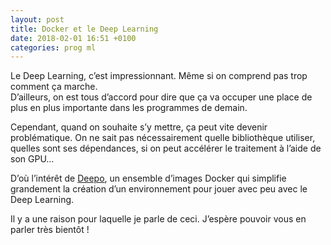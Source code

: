 ```yaml
---
layout: post
title: Docker et le Deep Learning
date: 2018-02-01 16:51 +0100
categories: prog ml
---
```

Le Deep Learning, c’est impressionnant. Même si on comprend pas trop comment ça marche.  
D’ailleurs, on est tous d’accord pour dire que ça va occuper une place de plus en plus importante dans les programmes de demain.

Cependant, quand on souhaite s’y mettre, ça peut vite devenir problématique. On ne sait pas nécessairement quelle bibliothèque utiliser, quelles sont ses dépendances, si on peut accélérer le traitement à l’aide de son GPU…

D’où l’intérêt de [Deepo][1], un ensemble d’images Docker qui simplifie grandement la création d’un environnement pour jouer avec peu avec le Deep Learning.

Il y a une raison pour laquelle je parle de ceci. J’espère pouvoir vous en parler très bientôt !

[1]:	https://hub.docker.com/r/ufoym/deepo/ "Deepo"